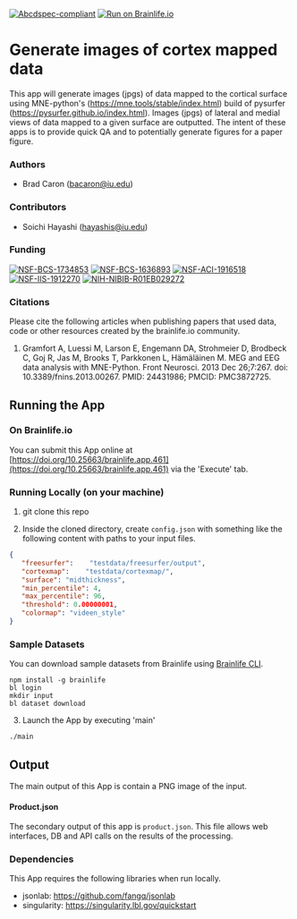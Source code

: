 [![Abcdspec-compliant](https://img.shields.io/badge/ABCD_Spec-v1.1-green.svg)](https://github.com/brain-life/abcd-spec)
[![Run on Brainlife.io](https://img.shields.io/badge/Brainlife-brainlife.app.461-blue.svg)](https://doi.org/10.25663/brainlife.app.461)

# Generate images of cortex mapped data

This app will generate images (jpgs) of data mapped to the cortical surface using MNE-python's (https://mne.tools/stable/index.html) build of pysurfer (https://pysurfer.github.io/index.html). Images (jpgs) of lateral and medial views of data mapped to a given surface are outputted. The intent of these apps is to provide quick QA and to potentially generate figures for a paper figure.

### Authors 

- Brad Caron (bacaron@iu.edu) 

### Contributors 

- Soichi Hayashi (hayashis@iu.edu) 

### Funding 

[![NSF-BCS-1734853](https://img.shields.io/badge/NSF_BCS-1734853-blue.svg)](https://nsf.gov/awardsearch/showAward?AWD_ID=1734853)
[![NSF-BCS-1636893](https://img.shields.io/badge/NSF_BCS-1636893-blue.svg)](https://nsf.gov/awardsearch/showAward?AWD_ID=1636893)
[![NSF-ACI-1916518](https://img.shields.io/badge/NSF_ACI-1916518-blue.svg)](https://nsf.gov/awardsearch/showAward?AWD_ID=1916518)
[![NSF-IIS-1912270](https://img.shields.io/badge/NSF_IIS-1912270-blue.svg)](https://nsf.gov/awardsearch/showAward?AWD_ID=1912270)
[![NIH-NIBIB-R01EB029272](https://img.shields.io/badge/NIH_NIBIB-R01EB029272-green.svg)](https://grantome.com/grant/NIH/R01-EB029272-01)

### Citations 

Please cite the following articles when publishing papers that used data, code or other resources created by the brainlife.io community. 

1. Gramfort A, Luessi M, Larson E, Engemann DA, Strohmeier D, Brodbeck C, Goj R, Jas M, Brooks T, Parkkonen L, Hämäläinen M. MEG and EEG data analysis with MNE-Python. Front Neurosci. 2013 Dec 26;7:267. doi: 10.3389/fnins.2013.00267. PMID: 24431986; PMCID: PMC3872725.

## Running the App 

### On Brainlife.io 

You can submit this App online at [https://doi.org/10.25663/brainlife.app.461](https://doi.org/10.25663/brainlife.app.461) via the 'Execute' tab. 

### Running Locally (on your machine) 

1. git clone this repo 

2. Inside the cloned directory, create `config.json` with something like the following content with paths to your input files. 

```json 
{
   "freesurfer":    "testdata/freesurfer/output",
   "cortexmap":    "testdata/cortexmap/",
   "surface": "midthickness",
   "min_percentile": 4,
   "max_percentile": 96,
   "threshold": 0.00000001,
   "colormap": "videen_style"
} 
``` 

### Sample Datasets 

You can download sample datasets from Brainlife using [Brainlife CLI](https://github.com/brain-life/cli). 

```
npm install -g brainlife 
bl login 
mkdir input 
bl dataset download 
``` 

3. Launch the App by executing 'main' 

```bash 
./main 
``` 

## Output 

The main output of this App is contain a PNG image of the input. 

#### Product.json 

The secondary output of this app is `product.json`. This file allows web interfaces, DB and API calls on the results of the processing. 

### Dependencies 

This App requires the following libraries when run locally. 

- jsonlab: https://github.com/fangq/jsonlab
- singularity: https://singularity.lbl.gov/quickstart
